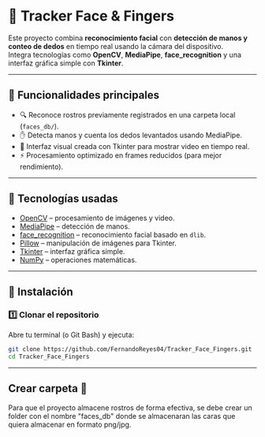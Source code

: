 # 🧠 Tracker Face & Fingers

Este proyecto combina **reconocimiento facial** con **detección de manos y conteo de dedos** en tiempo real usando la cámara del dispositivo.  
Integra tecnologías como **OpenCV**, **MediaPipe**, **face_recognition** y una interfaz gráfica simple con **Tkinter**.

---

## 🚀 Funcionalidades principales

- 🔍 Reconoce rostros previamente registrados en una carpeta local (`faces_db/`).
- ✋ Detecta manos y cuenta los dedos levantados usando MediaPipe.
- 🧰 Interfaz visual creada con Tkinter para mostrar video en tiempo real.
- ⚡ Procesamiento optimizado en frames reducidos (para mejor rendimiento).

---

## 🧩 Tecnologías usadas

- [OpenCV](https://opencv.org/) – procesamiento de imágenes y video.  
- [MediaPipe](https://developers.google.com/mediapipe) – detección de manos.  
- [face_recognition](https://github.com/ageitgey/face_recognition) – reconocimiento facial basado en `dlib`.  
- [Pillow](https://python-pillow.org/) – manipulación de imágenes para Tkinter.  
- [Tkinter](https://docs.python.org/3/library/tkinter.html) – interfaz gráfica simple.  
- [NumPy](https://numpy.org/) – operaciones matemáticas.

---

## 🧱 Instalación

### 1️⃣ Clonar el repositorio

Abre tu terminal (o Git Bash) y ejecuta:

```bash
git clone https://github.com/FernandoReyes04/Tracker_Face_Fingers.git
cd Tracker_Face_Fingers
```

---

## Crear carpeta 📁
Para que el proyecto almacene rostros de forma efectiva, se debe crear un folder con el nombre "faces_db" donde se almacenaran las caras que quiera almacenar en formato png/jpg.
